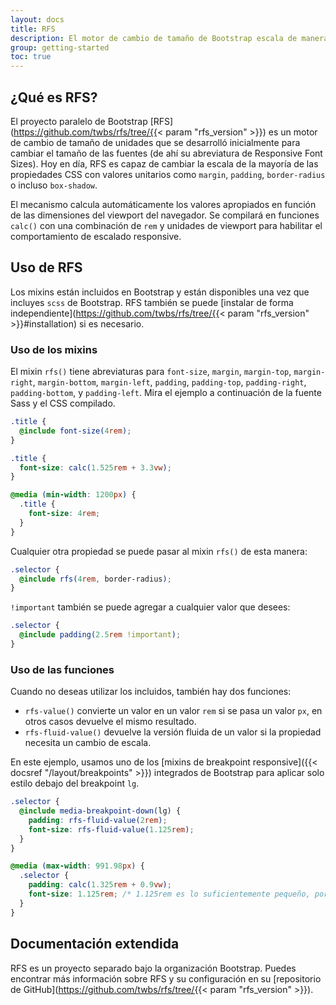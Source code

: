 ```yaml
---
layout: docs
title: RFS
description: El motor de cambio de tamaño de Bootstrap escala de manera responsive las propiedades CSS comunes para utilizar mejor el espacio disponible en viewports y los dispositivos.
group: getting-started
toc: true
---
```


## ¿Qué es RFS?

El proyecto paralelo de Bootstrap [RFS](https://github.com/twbs/rfs/tree/{{< param "rfs_version" >}}) es un motor de cambio de tamaño de unidades que se desarrolló inicialmente para cambiar el tamaño de las fuentes (de ahí su abreviatura de Responsive Font Sizes). Hoy en día, RFS es capaz de cambiar la escala de la mayoría de las propiedades CSS con valores unitarios como `margin`, `padding`, `border-radius` o incluso `box-shadow`.

El mecanismo calcula automáticamente los valores apropiados en función de las dimensiones del viewport del navegador. Se compilará en funciones `calc()` con una combinación de `rem` y unidades de viewport para habilitar el comportamiento de escalado responsive.

## Uso de RFS

Los mixins están incluidos en Bootstrap y están disponibles una vez que incluyes `scss` de Bootstrap. RFS también se puede [instalar de forma independiente](https://github.com/twbs/rfs/tree/{{< param "rfs_version" >}}#installation) si es necesario.

### Uso de los mixins

El mixin `rfs()` tiene abreviaturas para `font-size`, `margin`, `margin-top`, `margin-right`, `margin-bottom`, `margin-left`, `padding`, `padding-top`, `padding-right`, `padding-bottom`, y `padding-left`. Mira el ejemplo a continuación de la fuente Sass y el CSS compilado.

```scss
.title {
  @include font-size(4rem);
}
```

```css
.title {
  font-size: calc(1.525rem + 3.3vw);
}

@media (min-width: 1200px) {
  .title {
    font-size: 4rem;
  }
}
```
Cualquier otra propiedad se puede pasar al mixin `rfs()` de esta manera:

```scss
.selector {
  @include rfs(4rem, border-radius);
}
```

`!important` también se puede agregar a cualquier valor que desees:

```scss
.selector {
  @include padding(2.5rem !important);
}
```

### Uso de las funciones

Cuando no deseas utilizar los incluidos, también hay dos funciones:

- `rfs-value()` convierte un valor en un valor `rem` si se pasa un valor `px`, en otros casos devuelve el mismo resultado.
- `rfs-fluid-value()` devuelve la versión fluida de un valor si la propiedad necesita un cambio de escala.

En este ejemplo, usamos uno de los [mixins de breakpoint responsive]({{< docsref "/layout/breakpoints" >}}) integrados de Bootstrap para aplicar solo estilo debajo del breakpoint `lg`.

```scss
.selector {
  @include media-breakpoint-down(lg) {
    padding: rfs-fluid-value(2rem);
    font-size: rfs-fluid-value(1.125rem);
  }
}
```

```css
@media (max-width: 991.98px) {
  .selector {
    padding: calc(1.325rem + 0.9vw);
    font-size: 1.125rem; /* 1.125rem es lo suficientemente pequeño, por lo que RFS no reescalará esto */
  }
}
```

## Documentación extendida

RFS es un proyecto separado bajo la organización Bootstrap. Puedes encontrar más información sobre RFS y su configuración en su [repositorio de GitHub](https://github.com/twbs/rfs/tree/{{< param "rfs_version" >}}).